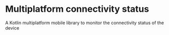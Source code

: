 # Multiplatform connectivity status
A Kotlin multiplatform mobile library to monitor the connectivity status of the device
